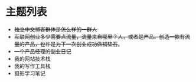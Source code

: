 # 主题列表
- ~~独立中文博客群体是怎么样的一群人~~
- ~~互联网创业多少需要点流量，流量来自哪里？人，或者是产品。创造一款有流量的产品，也许是为下一次创业成功做铺垫石~~。
- ~~一个产品经理的副业日记~~
- 我的网站技术栈
- 我的写作工具栈
- 摄影学习笔记